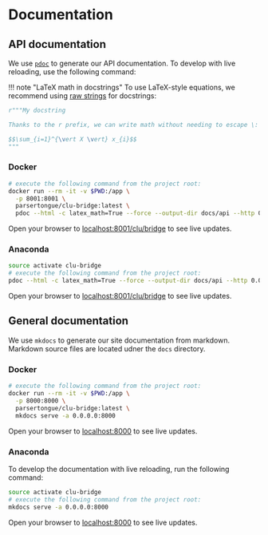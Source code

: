 # Documentation

## API documentation

We use [`pdoc`](https://github.com/pdoc3/pdoc) to generate our API documentation. To develop with live reloading, use the following command:

!!! note "LaTeX math in docstrings"
    To use LaTeX-style equations, we recommend using [raw strings](https://docs.python.org/3.8/reference/lexical_analysis.html) for docstrings:

```python
r"""My docstring

Thanks to the r prefix, we can write math without needing to escape \:

$$\sum_{i=1}^{\vert X \vert} x_{i}$$
"""
```

### Docker

```bash
# execute the following command from the project root:
docker run --rm -it -v $PWD:/app \
  -p 8001:8001 \
  parsertongue/clu-bridge:latest \
  pdoc --html -c latex_math=True --force --output-dir docs/api --http 0.0.0.0:8001 clu
```

Open your browser to [localhost:8001/clu/bridge](localhost:8001/clu/bridge) to see live updates.

### Anaconda

```bash
source activate clu-bridge
# execute the following command from the project root:
pdoc --html -c latex_math=True --force --output-dir docs/api --http 0.0.0.0:8001 clu
```

Open your browser to [localhost:8001/clu/bridge](localhost:8001/clu/bridge) to see live updates.

## General documentation

We use `mkdocs` to generate our site documentation from markdown.  Markdown source files are located udner the `docs` directory.

### Docker

```bash
# execute the following command from the project root:
docker run --rm -it -v $PWD:/app \
  -p 8000:8000 \
  parsertongue/clu-bridge:latest \
  mkdocs serve -a 0.0.0.0:8000
```

Open your browser to [localhost:8000](localhost:8000) to see live updates.

### Anaconda

To develop the documentation with live reloading, run the following command:

```bash
source activate clu-bridge
# execute the following command from the project root:
mkdocs serve -a 0.0.0.0:8000
```

Open your browser to [localhost:8000](localhost:8000) to see live updates.
